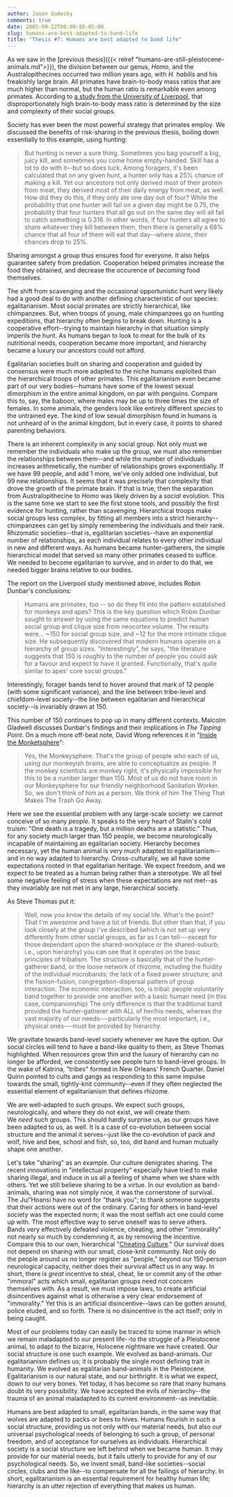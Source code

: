 ```yaml
---
author: Jason Godesky
comments: true
date: 2005-09-22T00:00:00-05:00
slug: humans-are-best-adapted-to-band-life
title: "Thesis #7: Humans are best adapted to band life"
---
```


As we saw in the [previous thesis]({{< relref "humans-are-still-pleistocene-animals.md">}}), the division between our genus, *Homo*, and the Australopithecines occurred two million years ago, with *H. habilis* and his freakishly large brain. All primates have brain-to-body mass ratios that are much higher than normal, but the human ratio is remarkable even among primates. According to [a study from the University of Liverpool](http://www.liv.ac.uk/researchintelligence/issue17/brainteaser.html "'The Ultimate Brain Teaser,' Research Intelligence, Iss. 17, August 2003."), that disproportionately high brain-to-body mass ratio is determined by the size and complexity of their social groups.

Society has ever been the most powerful strategy that primates employ. We discussed the benefits of risk-sharing in the previous thesis, boiling down essentially to this example, using hunting:

> But hunting is never a sure thing. Sometimes you bag yourself a big, juicy kill, and sometimes you come home empty-handed. Skill has a lot to do with it--but so does luck. Among foragers, it's been calculated that on any given hunt, a hunter only has a 25% chance of making a kill. Yet our ancestors not only derived most of their protein from meat, they derived most of their daily energy from meat, as well. How did they do this, if they only ate one day out of four? While the probability that one hunter will fail on a given day might be 0.75, the probability that four hunters that all go out on the same day will all fail to catch something is 0.316. In other words, if four hunters all agree to share whatever they kill between them, then there is generally a 68% chance that all four of them will eat that day--where alone, their chances drop to 25%.

Sharing amongst a group thus ensures food for everyone. It also helps guarantee safety from predation. Cooperation helped primates increase the food they obtained, and decrease the occurence of *becoming* food themselves.

The shift from scavenging and the occasional opportunistic hunt very likely had a good deal to do with another defining characteristic of our species: egalitarianism. Most social primates are strictly hierarchical, like chimpanzees. But, when troops of young, male chimpanzees go on hunting expeditions, that hierarchy often begins to break down. Hunting is a cooperative effort--trying to maintain hierarchy in that situation simply imperils the hunt. As humans began to look to meat for the bulk of its nutritional needs, cooperation became more important, and hierarchy became a luxury our ancestors could not afford.

Egalitarian societies built on sharing and cooperation and guided by consensus were much more adapted to the niche humans exploited than the hierarchical troops of other primates. This egalitarianism even became part of our very bodies--humans have some of the lowest sexual dimorphism in the entire animal kingdom, on par with penguins. Compare this to, say, the baboon, where males may be up to three times the size of females. In some animals, the genders look like entirely different *species* to the untrained eye. The kind of low sexual dimorphism found in humans is not unheard of in the animal kingdom, but in every case, it points to shared parenting behaviors.

There is an inherent complexity in any social group. Not only must we remember the individuals who make up the group, we must also remember the relationships between them--and while the number of individuals increases arithmetically, the number of relationships grows exponentially. If we have 99 people, and add 1 more, we've only added one individual, but 99 new relationships. It seems that it was precisely that complexity that drove the growth of the primate brain. If that is true, then the separation from Australopithecine to *Homo* was likely driven by a *social* evolution. This is the same time we start to see the first stone tools, and possibly the first evidence for hunting, rather than scavenging. Hierarchical troops make social groups less complex, by fitting all members into a strict hierarchy--chimpanzees can get by simply remembering the individuals and their rank. Rhizomatic societies--that is, egalitarian societies--have an exponential number of relationships, as each individual relates to every other individual in new and different ways. As humans became hunter-gatherers, the simple hierarchical model that served so many other primates ceased to suffice. We needed to become egalitarian to survive, and in order to do that, we needed bigger brains relative to our bodies.

The report on the Liverpool study mentioned above, includes Robin Dunbar's conclusions:

> Humans are primates, too -- so do they fit into the pattern established for monkeys and apes? This is the key question which Robin Dunbar sought to answer by using the same equations to predict human social group and clique size from neocortex volume. The results were... ~150 for social group size, and ~12 for the more intimate clique size. He subsequently discovered that modern humans operate on a hierarchy of group sizes. "Interestingly", he says, "the literature suggests that 150 is roughly to the number of people you could ask for a favour and expect to have it granted. Functionally, that's quite similar to apes' core social groups."

Interestingly, forager bands tend to hover around that mark of 12 people (with some significant variance), and the line between tribe-level and chiefdom-level society--the line between egalitarian and hierarchical society--is invariably drawn at 150.

This number of 150 continues to pop up in many different contexts. Malcolm Gladwell discusses Dunbar's findings and their implications in *The Tipping Point*. On a much more off-beat note, David Wong references it in "[Inside the Monketsphere](http://www.pointlesswasteoftime.com/monkeysphere.html)":

> Yes, the Monkeysphere. That's the group of people who each of us, using our monkeyish brains, are able to conceptualize as people. If the monkey scientists are monkey right, it's physically impossible for this to be a number larger than 150. Most of us do not have room in our Monkeysphere for our friendly neighborhood Sanitation Worker. So, we don't think of him as a person. We think of him The Thing That Makes The Trash Go Away.

Here we see the essential problem with any large-scale society: we cannot conceive of so many *people*. It speaks to the very heart of Stalin's cold truism: "One death is a tragedy, but a million deaths are a statistic." Thus, for any society much larger than 150 people, we become neurologically incapable of maintaining an egalitarian society. Hierarchy becomes necessary, yet the human animal is very much adapted to egalitarianism--and in no way adapted to hierarchy. Cross-culturally, we all have some expectations rooted in that egalitarian heritage. We expect freedom, and we expect to be treated as a human being rather than a stereotype. We all feel some negative feeling of stress when these expectations are not met--as they invariably are not met in any large, hierarchical society.

As Steve Thomas put it:

> Well, now you know the details of my social life. What's the point? That I'm awesome and have a lot of friends. But other than that, if you look closely at the group I've described (which is not set up very differently from other social groups, as far as I can tell---except for those dependant upon the shared-workplace or the shared-suburb; i.e., upon hierarchy) you can see that it operates on the basic principles of tribalism. The structure is basically that of the hunter-gatherer band, or the loose network of rhizome, including the fluidity of the individual microbands; the lack of a fixed power structure; and the fission-fusion, congregation-dispersal pattern of group interaction. The economic interaction, too, is tribal: people voluntarily band together to provide one another with a basic human need (in this case, companionship) The only difference is that the traditional band provided the hunter-gatherer with ALL of her/his needs, whereas the vast majority of our needs---particularly the most important, i.e., physical ones---must be provided by hierarchy.

We gravitate towards band-level society whenever we have the option. Our social circles will tend to have a band-like quality to them, as Steve Thomas highlighted. When resources grow thin and the luxury of hierarchy can no longer be afforded, we consistently see people turn to band-level groups. In the wake of Katrina, "tribes" formed in New Orleans' French Quarter. Daniel Quinn pointed to cults and gangs as responding to this same impulse towards the small, tightly-knit community--even if they often neglected the essential element of egalitarianism that defines rhizome.

We are well-adapted to such groups. We expect such groups, neurologically, and where they do not exist, we will create them. We *need* such groups. This should hardly surprise us, as our groups have been adapted to us, as well. It is a case of co-evolution between social structure and the animal it serves--just like the co-evolution of pack and wolf, hive and bee, school and fish, so, too, did band and human mutually shape one another.

Let's take "sharing" as an example. Our culture denigrates sharing. The recent innovations in "intellectual property" especially have tried to make sharing illegal, and induce in us all a feeling of shame when we share with others. Yet we still believe sharing to be a virtue. In our evolution as band-animals, sharing was not simply nice, it was the cornerstone of survival. The Ju/'Hoansi have no word for "thank you"; to thank someone suggests that their actions were out of the ordinary. Caring for others in band-level society was the expected norm; it was the most selfish act one could come up with. The most effective way to serve oneself was to serve others. Bands very effectively defeated violence, cheating, and other "immorality" not nearly so much by condemning it, as by removing the incentive. Compare this to our own, hierarchical "[Cheating Culture](http://www.amazon.com/exec/obidos/ASIN/0156030055/anthropik-20 "Buy it from Amazon.com here, and help out the Tribe of Anthropik!")." Our survival does not depend on sharing with our small, close-knit community. Not only do the people around us no longer register as "people," beyond our 150-person neurological capacity, neither does their survival affect us in any way. In short, there is *great* incentive to steal, cheat, lie or commit any of the other "immoral" acts which small, egalitarian groups need not concern themselves with. As a result, we must impose laws, to create artificial disincentives against what is otherwise a very clear endorsement of "immorality." Yet this is an artificial disincentive--laws can be gotten around, police eluded, and so forth. There is no disincentive in the act itself; only in being caught.

Most of our problems today can easily be traced to some manner in which we remain maladapted to our present life--to the struggle of a Pleistocene animal, to adapt to the bizarre, Holocene nightmare we have created. Our social structure is one such example. We evolved as band-animals. Our egalitarianism defines us; it is probably the single most defining trait in humanity. We evolved as egalitarian band-animals in the Pleistocene. Egalitarianism is our natural state, and our birthright. It is what we expect, down to our very bones. Yet today, it has become so rare that many humans doubt its very possibility. We have accepted the evils of hierarchy--the trauma of an animal maladapted to its current environment--as inevitable.

Humans are best adapted to small, egalitarian bands, in the same way that wolves are adapted to packs or bees to hives. Humans flourish in such a social structure, providing us not only with our material needs, but also our universal psychological needs of belonging to such a group, of personal freedom, and of acceptance for ourselves as individuals. Hierarchical society is a social structure we left behind when we became human. It may provide for our material needs, but it fails utterly to provide for any of our psychological needs. So, we invent small, band-like societies--social circles, clubs and the like--to compensate for all the failings of hierarchy. In short, egalitarianism is an essential requirement for healthy human life; hierarchy is an utter rejection of everything that makes us human.
